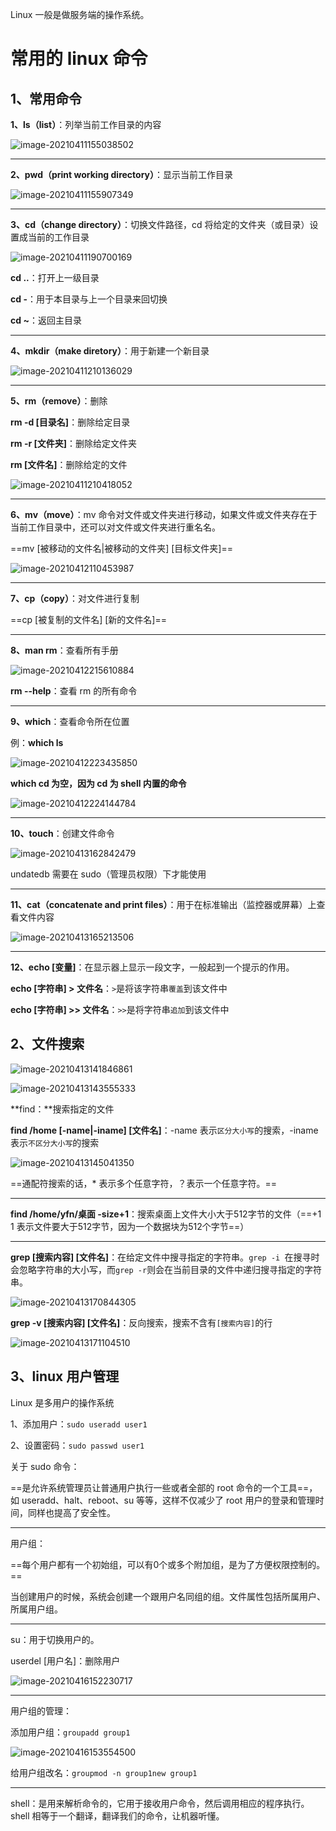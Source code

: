 Linux 一般是做服务端的操作系统。

# 常用的 linux 命令

## 1、常用命令

**1、ls（list）**：列举当前工作目录的内容

![image-20210411155038502](https://github.com/yanfengneng/study_node/blob/master/image/ls.png)

***



**2、pwd（print working directory）**：显示当前工作目录

![image-20210411155907349](https://github.com/yanfengneng/study_node/blob/master/image/pwd.png)

***



**3、cd（change directory）**：切换文件路径，cd 将给定的文件夹（或目录）设置成当前的工作目录

![image-20210411190700169](https://github.com/yanfengneng/study_node/blob/master/image/cd.png)

**cd ..**：打开上一级目录

**cd -**：用于本目录与上一个目录来回切换

**cd ~**：返回主目录

***

**4、mkdir（make diretory）**：用于新建一个新目录

![image-20210411210136029](https://github.com/yanfengneng/study_node/blob/master/image/mkdir.png)

***

**5、rm（remove）**：删除

**rm -d [目录名]**：删除给定目录

**rm -r [文件夹]**：删除给定文件夹

**rm [文件名]**：删除给定的文件

![image-20210411210418052](https://github.com/yanfengneng/study_node/blob/master/image/rm.png)

***

**6、mv（move）**：mv 命令对文件或文件夹进行移动，如果文件或文件夹存在于当前工作目录中，还可以对文件或文件夹进行重名名。

==mv [被移动的文件名|被移动的文件夹] [目标文件夹]==

![image-20210412110453987](https://github.com/yanfengneng/study_node/blob/master/image/mv.png)

***

**7、cp（copy）**：对文件进行复制

==cp [被复制的文件名] [新的文件名]==

***

**8、man rm**：查看所有手册

![image-20210412215610884](https://github.com/yanfengneng/study_node/blob/master/image/man%20rm.png)

**rm --help**：查看 rm 的所有命令

***

**9、which**：查看命令所在位置

例：**which ls**

![image-20210412223435850](https://github.com/yanfengneng/study_node/blob/master/image/which%20ls.png)

**which cd 为空，因为 cd 为 shell 内置的命令**

![image-20210412224144784](https://github.com/yanfengneng/study_node/blob/master/image/用户.png)

***

**10、touch**：创建文件命令

![image-20210413162842479](https://github.com/yanfengneng/study_node/blob/master/image/touch.png)

undatedb 需要在 sudo（管理员权限）下才能使用

***

**11、cat（concatenate and print files）**：用于在标准输出（监控器或屏幕）上查看文件内容

![image-20210413165213506](https://github.com/yanfengneng/study_node/blob/master/image/cat%20more.png)

***

**12、echo [变量]**：在显示器上显示一段文字，一般起到一个提示的作用。

**echo [字符串] > 文件名**：`>`是将该字符串`覆盖`到该文件中

**echo [字符串] >> 文件名**：`>>`是将字符串`追加`到该文件中

## 2、文件搜索

![image-20210413141846861](https://github.com/yanfengneng/study_node/blob/master/image/find.png)

![image-20210413143555333](https://github.com/yanfengneng/study_node/blob/master/image/find%20123.png)



**find：**搜索指定的文件

**find /home [-name|-iname] [文件名]**：-name 表示`区分大小写`的搜索，-iname 表示`不区分大小写`的搜索

![image-20210413145041350](https://github.com/yanfengneng/study_node/blob/master/image/-iname%20-name.png)

==通配符搜索的话，* 表示多个任意字符，？表示一个任意字符。==

***

**find /home/yfn/桌面 -size+1**：搜索桌面上文件大小大于512字节的文件（==+1 1 表示文件要大于512字节，因为一个数据块为512个字节==）

***

**grep [搜索内容] [文件名]**：在给定文件中搜寻指定的字符串。`grep -i `在搜寻时会忽略字符串的大小写，而`grep -r`则会在当前目录的文件中递归搜寻指定的字符串。

![image-20210413170844305](https://github.com/yanfengneng/study_node/blob/master/image/grep.png) 



**grep -v [搜索内容] [文件名]**：反向搜索，搜索不含有`[搜索内容]`的行

![image-20210413171104510](https://github.com/yanfengneng/study_node/blob/master/image/grep%20-v.png)



## 3、linux 用户管理

Linux 是多用户的操作系统

1、添加用户：`sudo useradd user1`

2、设置密码：`sudo passwd user1`

关于 sudo 命令：

==是允许系统管理员让普通用户执行一些或者全部的 root 命令的一个工具==，如 useradd、halt、reboot、su 等等，这样不仅减少了 root 用户的登录和管理时间，同样也提高了安全性。

***

用户组：

==每个用户都有一个初始组，可以有0个或多个附加组，是为了方便权限控制的。==

当创建用户的时候，系统会创建一个跟用户名同组的组。文件属性包括所属用户、所属用户组。

***

su：用于切换用户的。

userdel [用户名]：删除用户

![image-20210416152230717](https://github.com/yanfengneng/study_node/blob/master/image/userdel.png)

***

用户组的管理：

添加用户组：`groupadd group1`

![image-20210416153554500](https://github.com/yanfengneng/study_node/blob/master/image/groupadd.png)

给用户组改名：`groupmod -n group1new group1`

***

shell：是用来解析命令的，它用于接收用户命令，然后调用相应的程序执行。shell 相等于一个翻译，翻译我们的命令，让机器听懂。



